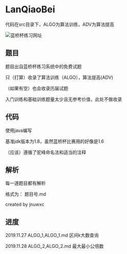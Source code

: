 # LanQiaoBei

代码在src目录下，ALGO为算法训练，ADV为算法提高

![蓝桥杯练习网址](http://lx.lanqiao.cn/index.page)

## 题目

题目出自蓝桥杯练习系统中的免费试题

只（打算）收录了算法训练（ALGO），算法提高(ADV)

（如果有空）也会收录历届试题

入门训练和基础训练题量太少且无参考价值，此处不做收录

## 代码

使用java编写

基准jdk版本为1.8，虽然蓝桥杯比赛用的好像是1.6

（应该）遵循了驼峰命名法和适当的注释

## 解析

每一道题目都有解析

格式为： 题目号.md

created by jnuwxc

## 进度

2019.11.27 ALGO_1,ALGO_1.md 区间k大数查询

2019.11.28 ALGO_2,ALGO_2.md 最大最小公倍数


